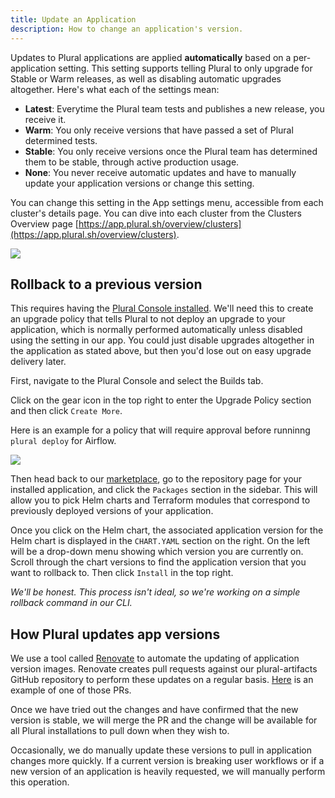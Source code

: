 ```yaml
---
title: Update an Application
description: How to change an application's version.
---
```


Updates to Plural applications are applied **automatically** based on a per-application setting. This setting supports telling Plural to only upgrade for Stable or Warm releases, as well as disabling automatic upgrades altogether. Here's what each of the settings mean:

- **Latest**: Everytime the Plural team tests and publishes a new release, you receive it.
- **Warm**: You only receive versions that have passed a set of Plural determined tests.
- **Stable**: You only receive versions once the Plural team has determined them to be stable, through active production usage.
- **None**: You never receive automatic updates and have to manually update your application versions or change this setting.

You can change this setting in the App settings menu, accessible from each cluster's details page. You can dive into each cluster from the Clusters Overview page [https://app.plural.sh/overview/clusters](https://app.plural.sh/overview/clusters).

![](/assets/operations/update-application.png)

## Rollback to a previous version

This requires having the [Plural Console installed](/getting-started/admin-console). We'll need this to create an upgrade
policy that tells Plural to not deploy an upgrade to your application, which is normally performed automatically unless disabled using the setting in our app. You could just disable upgrades altogether in
the application as stated above, but then you'd lose out on easy upgrade delivery later.

First, navigate to the Plural Console and select the Builds tab.

Click on the gear icon in the top right to enter the Upgrade Policy section and then click `Create More`.

Here is an example for a policy that will require approval before runninng `plural deploy` for Airflow.

![](/assets/operations/airflow-approval-policy.png)

Then head back to our [marketplace](https://app.plural.sh/marketplace), go to the repository page for your installed application, and click the `Packages` section in the sidebar. This will allow you
to pick Helm charts and Terraform modules that correspond to previously deployed versions of your application.

Once you click on the Helm chart, the associated application version for the Helm chart is displayed in the `CHART.YAML` section on the right. On the left will be a drop-down menu showing which version you are currently on. Scroll through the
chart versions to find the application version that you want to rollback to. Then click `Install` in the top right.

_We'll be honest. This process isn't ideal, so we're working on a simple rollback command in our CLI._

## How Plural updates app versions

We use a tool called [Renovate](https://github.com/renovatebot/renovate) to automate the updating of application version images. Renovate creates pull requests against our plural-artifacts GitHub repository to perform these updates on a regular basis. [Here](https://github.com/pluralsh/plural-artifacts/pull/236) is an example of one of those PRs.

Once we have tried out the changes and have confirmed that the new version is stable, we will merge the PR and the change will be available for all Plural installations to pull down when they wish to.

Occasionally, we do manually update these versions to pull in application changes more quickly. If a current version is breaking user workflows or if a new version of an application is heavily requested, we will manually perform this operation.
